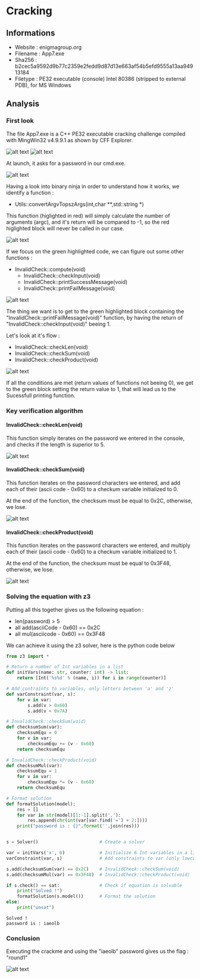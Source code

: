 # Cracking

## Informations

- Website  : enigmagroup.org 
- Filename : App7.exe 
- Sha256   : b2cec5a9592d9b77c2359e2fedd9d87d13e663af54b5efd9555a13aa94913184 
- Filetype : PE32 executable (console) Intel 80386 (stripped to external PDB), for MS Windows 

## Analysis

### First look

The file App7.exe is a C++ PE32 executable cracking challenge compiled with MingWin32 v4.9.9.1 as shown by CFF Explorer.

![alt text](images/image9.png)
![alt text](images/image1.png)

At launch, it asks for a password in our cmd.exe.

![alt text](images/image0.png)

Having a look into binary ninja in order to understand how it works, we identify a function :
- Utils::convertArgvTopszArgs(int,char **,std::string *)

This function (higlighted in red) will simply calculate the number of arguments (argc), and it's return will be compared to -1, so the red higlighted block will never be called in our case.

![alt text](images/image2.png)

If we focus on the green highlighted code, we can figure out some other functions :
- InvalidCheck::compute(void)
    - InvalidCheck::checkInput(void)
    - InvalidCheck::printSuccessMessage(void)
    - InvalidCheck::printFailMessage(void)

![alt text](images/image3.png)

The thing we want is to get to the green highlighted block containing the "InvalidCheck::printFailMessage(void)" function, by having the return of "InvalidCheck::checkInput(void)" beeing 1.

Let's look at it's flow :
- InvalidCheck::checkLen(void)
- InvalidCheck::checkSum(void)
- InvalidCheck::checkProduct(void)

![alt text](images/image4.png)

If all the conditions are met (return values of functions not beeing 0), we get to the green block setting the return value to 1, that will lead us to the Sucessfull printing function.

### Key verification algorithm

#### InvalidCheck::checkLen(void)

This function simply iterates on the password we entered in the console, and checks if the length is superior to 5.

![alt text](images/image5.png)

#### InvalidCheck::checkSum(void)

This function iterates on the password characters we entered, and add each of their (ascii code - 0x60) to a checkum variable initialized to 0.

At the end of the function, the checksum must be equal to 0x2C, otherwise, we lose.

![alt text](images/image6.png)

#### InvalidCheck::checkProduct(void)

This function iterates on the password characters we entered, and multiply each of their (ascii code - 0x60) to a checkum variable initialized to 1.

At the end of the function, the checksum must be equal to 0x3F48, otherwise, we lose.

![alt text](images/image7.png)

### Solving the equation with z3

Putting all this together gives us the following equation :
- len(password) > 5
- all add(asciiCode - 0x60) == 0x2C
- all mul(asciicode - 0x60) == 0x3F48

We can achieve it using the z3 solver, here is the python code below

```python
from z3 import *

# Return a number of Int variables in a list
def initVars(name: str, counter: int) -> list:
    return [Int('%s%d' % (name, i)) for i in range(counter)]

# Add contraints to variables, only letters between 'a' and 'z'
def varConstraint(var, s):
    for v in var:
        s.add(v > 0x60)
        s.add(v < 0x7A)

# InvalidCheck::checkSum(void)
def checksumSum(var):
    checksumEqu = 0
    for v in var:
        checksumEqu += (v - 0x60)
    return checksumEqu

# InvalidCheck::checkProduct(void)
def checksumMul(var):
    checksumEqu = 1
    for v in var:
        checksumEqu *= (v - 0x60)
    return checksumEqu

# Format solution
def formatSolution(model):
    res = []
    for var in str(model)[1:-1].split(','):
        res.append(chr(int(var[var.find('=') + 2:])))
    print("password is : {}".format(''.join(res)))


s = Solver()                       # Create a solver

var = initVars('x', 6)             # Initialize 6 Int variables in a list
varConstraint(var, s)              # Add constraints to var (only lowcase letters)

s.add(checksumSum(var) == 0x2C)    # InvalidCheck::checkSum(void)
s.add(checksumMul(var) == 0x3F48)  # InvalidCheck::checkProduct(void)

if s.check() == sat:               # Check if equation is solvable
    print("Solved !")
    formatSolution(s.model())      # Format the solution
else:
    print("unsat")
```

```
Solved !
password is : iaeolb
```

### Conclusion

Executing the crackme and using the "iaeolb" password gives us the flag : "round1"

![alt text](images/image8.png)
